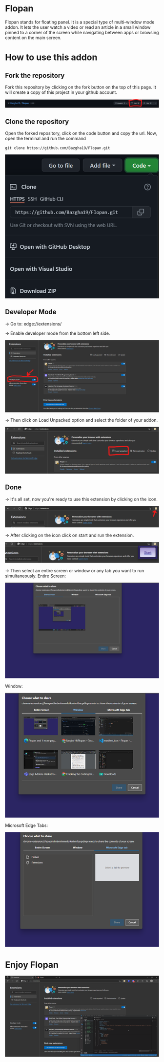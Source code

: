 # Flopan

Flopan stands for floating panel. It is a special type of multi-window mode addon. It lets the user watch a video or read an article in a small window pinned to a corner of the screen while navigating between apps or browsing content on the main screen.

# How to use this addon

## Fork the repository
Fork this repository by clicking on the fork button on the top of this page. It will create a copy of this project in your github account.

![screenshot of developer mode](https://github.com/Bazgha19/Flopan/blob/master/Example/fork.png)


## Clone the repository
Open the forked repository, click on the code button and copy the url. Now, open the terminal and run the command

```
git clone https://github.com/Bazgha19/Flopan.git
```

![screenshot of developer mode](https://github.com/Bazgha19/Flopan/blob/master/Example/clone.png)


## Developer Mode

-> Go to: edge://extensions/

-> Enable developer mode from the bottom left side.

![screenshot of developer mode](https://github.com/Bazgha19/Flopan/blob/master/Example/dm.png)


-> Then click on Load Unpacked option and select the folder of your addon.

![screenshot of developer mode](https://github.com/Bazgha19/Flopan/blob/master/Example/loadunpacked.png)


## Done

-> It's all set, now you're ready to use this extension by clicking on the icon.

![screenshot of developer mode](https://github.com/Bazgha19/Flopan/blob/master/Example/Start.png)

-> After clicking on the icon click on start and run the extension.

![screenshot of developer mode](https://github.com/Bazgha19/Flopan/blob/master/Example/startextension.png)

-> Then select an entire screen or window or any tab you want to run simultaneously.
Entire Screen:

![screenshot of developer mode](https://github.com/Bazgha19/Flopan/blob/master/Example/entire.png)

Window:

![screenshot of developer mode](https://github.com/Bazgha19/Flopan/blob/master/Example/window.png)

Microsoft Edge Tabs:

![screenshot of developer mode](https://github.com/Bazgha19/Flopan/blob/master/Example/tabs.png)


# Enjoy Flopan

![screenshot of developer mode](https://github.com/Bazgha19/Flopan/blob/master/Example/result.png)


